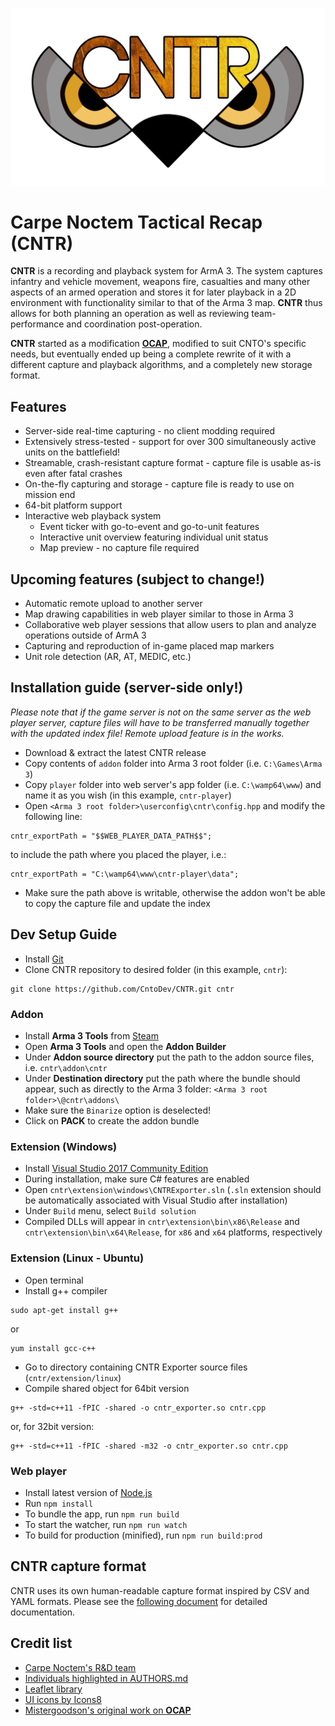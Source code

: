 [OCAP_Repo]: https://github.com/mistergoodson/OCAP
[Leaflet]: http://leafletjs.com/
[CarpeNoctem]: http://www.carpenoctem.co/
[Icons8]: https://icons8.com/
[AUTHORS]: https://github.com/CntoDev/CNTR/blob/master/AUTHORS
[LOGO]: https://github.com/CntoDev/CNTR/raw/develop/web/images/cntr-logo.png
[CNTR_Capture]: https://github.com/CntoDev/CNTR/blob/master/docs/cntr-format.md

![CNTR][LOGO]
# Carpe Noctem Tactical Recap (CNTR)

**CNTR** is a recording and playback system for ArmA 3. The system captures infantry and vehicle movement, weapons fire,
casualties and many other aspects of an armed operation and stores it for later playback in a 2D environment with
functionality similar to that of the Arma 3 map. **CNTR** thus allows for both planning an operation as well as
reviewing team-performance and coordination post-operation.

**CNTR** started as a modification [**OCAP**][OCAP_Repo], modified to suit CNTO's specific needs, but eventually ended
up being a complete rewrite of it with a different capture and playback algorithms, and a completely new storage format.

## Features
* Server-side real-time capturing - no client modding required
* Extensively stress-tested - support for over 300 simultaneously active units on the battlefield!
* Streamable, crash-resistant capture format - capture file is usable as-is even after fatal crashes
* On-the-fly capturing and storage - capture file is ready to use on mission end
* 64-bit platform support
* Interactive web playback system
  * Event ticker with go-to-event and go-to-unit features
  * Interactive unit overview featuring individual unit status
  * Map preview - no capture file required

## Upcoming features (subject to change!)
* Automatic remote upload to another server
* Map drawing capabilities in web player similar to those in Arma 3
* Collaborative web player sessions that allow users to plan and analyze operations outside of ArmA 3
* Capturing and reproduction of in-game placed map markers
* Unit role detection (AR, AT, MEDIC, etc.)

## Installation guide (server-side only!)
*Please note that if the game server is not on the same server as the web player server, capture files will have to be
transferred manually together with the updated index file! Remote upload feature is in the works.*
* Download & extract the latest CNTR release
* Copy contents of `addon` folder into Arma 3 root folder (i.e. `C:\Games\Arma 3`)
* Copy `player` folder into web server's app folder (i.e. `C:\wamp64\www`) and name it as you wish (in this example, `cntr-player`)
* Open `<Arma 3 root folder>\userconfig\cntr\config.hpp` and modify the following line:
```
cntr_exportPath = "$$WEB_PLAYER_DATA_PATH$$";
```
to include the path where you placed the player, i.e.:
```
cntr_exportPath = "C:\wamp64\www\cntr-player\data";
```
* Make sure the path above is writable, otherwise the addon won't be able to copy the capture file and update the index

## Dev Setup Guide

* Install [Git](https://git-scm.com/)
* Clone CNTR repository to desired folder (in this example, `cntr`):
```
git clone https://github.com/CntoDev/CNTR.git cntr
```

### Addon
* Install **Arma 3 Tools** from [Steam](http://store.steampowered.com/app/233800/Arma_3_Tools/)
* Open **Arma 3 Tools** and open the **Addon Builder**
* Under **Addon source directory** put the path to the addon source files, i.e. `cntr\addon\cntr`
* Under **Destination directory** put the path where the bundle should appear, such as directly to the Arma 3 folder:
`<Arma 3 root folder>\@cntr\addons\`
* Make sure the `Binarize` option is deselected!
* Click on **PACK** to create the addon bundle

### Extension (Windows)
* Install [Visual Studio 2017 Community Edition](https://www.visualstudio.com/vs/)
* During installation, make sure C# features are enabled
* Open `cntr\extension\windows\CNTRExporter.sln` (`.sln` extension should be automatically associated with Visual Studio after
installation)
* Under `Build` menu, select `Build solution`
* Compiled DLLs will appear in `cntr\extension\bin\x86\Release` and `cntr\extension\bin\x64\Release`, for `x86` and
`x64` platforms, respectively

### Extension (Linux - Ubuntu)
* Open terminal
* Install g++ compiler
```
sudo apt-get install g++
```
or
```
yum install gcc-c++
```
* Go to directory containing CNTR Exporter source files (`cntr/extension/linux`)
* Compile shared object for 64bit version
```
g++ -std=c++11 -fPIC -shared -o cntr_exporter.so cntr.cpp
```
or, for 32bit version:
```
g++ -std=c++11 -fPIC -shared -m32 -o cntr_exporter.so cntr.cpp
```

### Web player
* Install latest version of [Node.js](https://nodejs.org/en/)
* Run `npm install`
* To bundle the app, run `npm run build`
* To start the watcher, run `npm run watch`
* To build for production (minified), run `npm run build:prod`

## CNTR capture format
CNTR uses its own human-readable capture format inspired by CSV and YAML formats. Please see the
[following document][CNTR_Capture] for detailed documentation.

## Credit list
* [Carpe Noctem's R&D team][CarpeNoctem]
* [Individuals highlighted in AUTHORS.md][AUTHORS]
* [Leaflet library][Leaflet]
* [UI icons by Icons8][Icons8]
* [Mistergoodson's original work on **OCAP**][OCAP_Repo]
